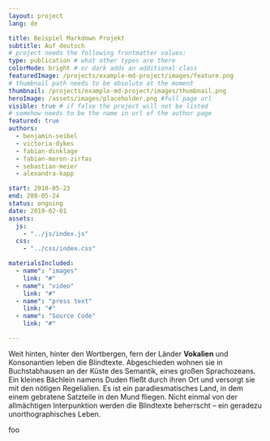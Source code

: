 ```yaml
---
layout: project
lang: de

title: Beispiel Markdown Projekt
subtitle: Auf deutsch
# project needs the following frontmatter values:
type: publication # what other types are there
colorMode: bright # or dark adds an additional class
featuredImage: /projects/example-md-project/images/feature.png
# thumbnail path needs to be absolute at the moment
thumbnail: /projects/example-md-project/images/thumbnail.png
heroImage: /assets/images/placeholder.png #full page url
visible: true # if false the project will not be listed
# somehow needs to be the name in url of the author page
featured: true
authors:
  - benjamin-seibel
  - victoria-dykes
  - fabian-dinklage
  - fabian-moron-zirfas
  - sebastian-meier
  - alexandra-kapp

start: 2018-05-23
end: 208-05-24
status: ongoing
date: 2019-02-01
assets:
  js:
    - "../js/index.js"
  css:
    - "../css/index.css"

materialsIncluded:
  - name": "images"
    link: "#"
  - name": "video"
    link: "#"
  - name": "press text"
    link: "#"
  - name": "Source Code"
    link: "#"

---
```


Weit hinten, hinter den Wortbergen, fern der Länder **Vokalien** und Konsonantien leben die Blindtexte. Abgeschieden wohnen sie in Buchstabhausen an der Küste des Semantik, eines großen Sprachozeans. Ein kleines Bächlein namens Duden fließt durch ihren Ort und versorgt sie mit den nötigen Regelialien. Es ist ein paradiesmatisches Land, in dem einem gebratene Satzteile in den Mund fliegen. Nicht einmal von der allmächtigen Interpunktion werden die Blindtexte beherrscht – ein geradezu unorthographisches Leben.

<div> foo</div>
